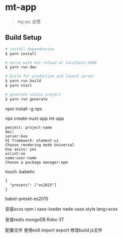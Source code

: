 # mt-app

> my-pc 全赞

## Build Setup

``` bash
# install dependencies
$ yarn install

# serve with hot reload at localhost:3000
$ yarn run dev

# build for production and launch server
$ yarn run build
$ yarn start

# generate static project
$ yarn run generate
```

npm install -g npx

npx create-nuxt-app mt-app

```
peoject: project-name
dec:
server:koa
UI framework: element-ui
Choose rendering mode Universal
Use axios: yes
eslint:no
name:user-name
Choose a package manager:npm
``` 
 
touch .babelrc
```
{
  "presets": ["es2015"]
}
```

babel-preset-es2015 

安装scss
 npm i sass-loader nade-sass
 style  lang=scss
 
安装redis mongoDB  Robo 3T 

配置文件  使用es6 import export 修改build.js文件
